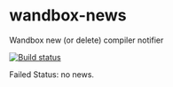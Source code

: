 # wandbox-news
Wandbox new (or delete) compiler notifier

[![Build status](https://ci.appveyor.com/api/projects/status/jmfrj02w7hm0u7ut?svg=true)](https://ci.appveyor.com/project/srz-zumix/wandbox-news)

Failed Status: no news.
